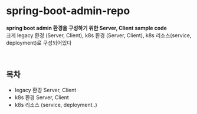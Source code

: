 # spring-boot-admin-repo

**spring boot admin 환경을 구성하기 위한 Server, Client sample code** </br>
크게 legacy 환경 (Server, Client), k8s 환경 (Server, Client), k8s 리소스(service, deployment)로 구성되어있다 </br>

</br>

## 목차

- legacy 환경 Server, Client
- k8s 환경 Server, Client
- k8s 리소스 (service, deployment..)
